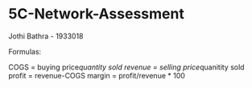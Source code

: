 # 5C-Network-Assessment

Jothi Bathra - 1933018

Formulas:

COGS = buying price*quantity sold
revenue = selling price*quanitity sold
profit = revenue-COGS
margin = profit/revenue * 100
